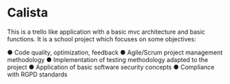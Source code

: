 # Calista

This is a trello like application with a basic mvc architecture and basic functions. 
It is a school project which focuses on some objectives:

● Code quality, optimization, feedback
● Agile/Scrum project management methodology
● Implementation of testing methodology adapted to the project
● Application of basic software security concepts
● Compliance with RGPD standards
